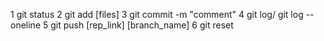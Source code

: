 1 git status
2 git add [files]
3 git commit -m "comment"
4 git log/ git log --oneline
5 git push [rep_link] [branch_name]
6 git reset
